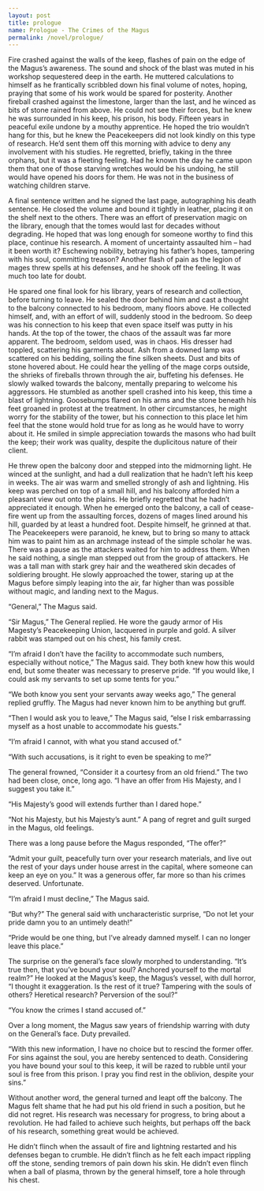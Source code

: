 ```yaml
---
layout: post
title: prologue
name: Prologue - The Crimes of the Magus
permalink: /novel/prologue/
---
```


Fire crashed against the walls of the keep, flashes of pain on the edge of the Magus’s awareness. The sound and shock of the blast was muted in his workshop sequestered deep in the earth. He muttered calculations to himself as he frantically scribbled down his final volume of notes, hoping, praying that some of his work would be spared for posterity. Another fireball crashed against the limestone, larger than the last, and he winced as bits of stone rained from above. He could not see their forces, but he knew he was surrounded in his keep, his prison, his body. Fifteen years in peaceful exile undone by a mouthy apprentice. He hoped the trio wouldn’t hang for this, but he knew the Peacekeepers did not look kindly on this type of research. He’d sent them off this morning with advice to deny any involvement with his studies. He regretted, briefly, taking in the three orphans, but it was a fleeting feeling. Had he known the day he came upon them that one of those starving wretches would be his undoing, he still would have opened his doors for them. He was not in the business of watching children starve. 

A final sentence written and he signed the last page, autographing his death sentence. He closed the volume and bound it tightly in leather, placing it on the shelf next to the others. There was an effort of preservation magic on the library, enough that the tomes would last for decades without degrading. He hoped that was long enough for someone worthy to find this place, continue his research. A moment of uncertainty assaulted him – had it been worth it? Eschewing nobility, betraying his father’s hopes, tampering with his soul, committing treason? Another flash of pain as the legion of mages threw spells at his defenses, and he shook off the feeling. It was much too late for doubt.

He spared one final look for his library, years of research and collection, before turning to leave. He sealed the door behind him and cast a thought to the balcony connected to his bedroom, many floors above. He collected himself, and, with an effort of will, suddenly stood in the bedroom. So deep was his connection to his keep that even space itself was putty in his hands. At the top of the tower, the chaos of the assault was far more apparent. The bedroom, seldom used, was in chaos. His dresser had toppled, scattering his garments about. Ash from a downed lamp was scattered on his bedding, soiling the fine silken sheets. Dust and bits of stone hovered about. He could hear the yelling of the mage corps outside, the shrieks of fireballs thrown through the air, buffeting his defenses. He slowly walked towards the balcony, mentally preparing to welcome his aggressors. He stumbled as another spell crashed into his keep, this time a blast of lightning. Goosebumps flared on his arms and the stone beneath his feet groaned in protest at the treatment. In other circumstances, he might worry for the stability of the tower, but his connection to this place let him feel that the stone would hold true for as long as he would have to worry about it. He smiled in simple appreciation towards the masons who had built the keep; their work was quality, despite the duplicitous nature of their client. 

He threw open the balcony door and stepped into the midmorning light. He winced at the sunlight, and had a dull realization that he hadn’t left his keep in weeks. The air was warm and smelled strongly of ash and lightning. His keep was perched on top of a small hill, and his balcony afforded him a pleasant view out onto the plains. He briefly regretted that he hadn’t appreciated it enough. When he emerged onto the balcony, a call of cease-fire went up from the assaulting forces, dozens of mages lined around his hill, guarded by at least a hundred foot. Despite himself, he grinned at that. The Peacekeepers were paranoid, he knew, but to bring so many to attack him was to paint him as an archmage instead of the simple scholar he was. There was a pause as the attackers waited for him to address them. When he said nothing, a single man stepped out from the group of attackers. He was a tall man with stark grey hair and the weathered skin decades of soldiering brought. He slowly approached the tower, staring up at the Magus before simply leaping into the air, far higher than was possible without magic, and landing next to the Magus.

“General,” The Magus said.

“Sir Magus,” The General replied. He wore the gaudy armor of His Magesty’s Peacekeeping Union, lacquered in purple and gold. A silver rabbit was stamped out on his chest, his family crest.

“I’m afraid I don’t have the facility to accommodate such numbers, especially without notice,” The Magus said. They both knew how this would end, but some theater was necessary to preserve pride. “If you would like, I could ask my servants to set up some tents for you.”

“We both know you sent your servants away weeks ago,” The general replied gruffly. The Magus had never known him to be anything but gruff.

“Then I would ask you to leave,” The Magus said, “else I risk embarrassing myself as a host unable to accommodate his guests.”

“I’m afraid I cannot, with what you stand accused of.”

“With such accusations, is it right to even be speaking to me?”

The general frowned, “Consider it a courtesy from an old friend.” The two had been close, once, long ago. “I have an offer from His Majesty, and I suggest you take it.”

“His Majesty’s good will extends further than I dared hope.”

“Not his Majesty, but his Majesty’s aunt.” A pang of regret and guilt surged in the Magus, old feelings.

There was a long pause before the Magus responded, “The offer?”

“Admit your guilt, peacefully turn over your research materials, and live out the rest of your days under house arrest in the capital, where someone can keep an eye on you.” It was a generous offer, far more so than his crimes deserved. Unfortunate.

“I’m afraid I must decline,” The Magus said. 

“But why?” The general said with uncharacteristic surprise, “Do not let your pride damn you to an untimely death!”

“Pride would be one thing, but I’ve already damned myself. I can no longer leave this place.” 

The surprise on the general’s face slowly morphed to understanding. “It’s true then, that you’ve bound your soul? Anchored yourself to the mortal realm?” He looked at the Magus’s keep, the Magus’s vessel, with dull horror, “I thought it exaggeration. Is the rest of it true? Tampering with the souls of others? Heretical research? Perversion of the soul?”

“You know the crimes I stand accused of.”

Over a long moment, the Magus saw years of friendship warring with duty on the General’s face. Duty prevailed.

“With this new information, I have no choice but to rescind the former offer. For sins against the soul, you are hereby sentenced to death. Considering you have bound your soul to this keep, it will be razed to rubble until your soul is free from this prison. I pray you find rest in the oblivion, despite your sins.” 

Without another word, the general turned and leapt off the balcony. The Magus felt shame that he had put his old friend in such a position, but he did not regret. His research was necessary for progress, to bring about a revolution. He had failed to achieve such heights, but perhaps off the back of his research, something great would be achieved.

He didn’t flinch when the assault of fire and lightning restarted and his defenses began to crumble. He didn’t flinch as he felt each impact rippling off the stone, sending tremors of pain down his skin. He didn’t even flinch when a ball of plasma, thrown by the general himself, tore a hole through his chest.
